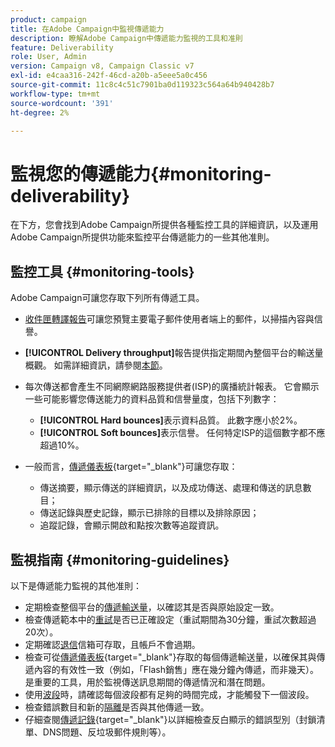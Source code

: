 ```yaml
---
product: campaign
title: 在Adobe Campaign中監視傳遞能力
description: 瞭解Adobe Campaign中傳遞能力監視的工具和准則
feature: Deliverability
role: User, Admin
version: Campaign v8, Campaign Classic v7
exl-id: e4caa316-242f-46cd-a20b-a5eee5a0c456
source-git-commit: 11c8c4c51c7901ba0d119323c564a64b940428b7
workflow-type: tm+mt
source-wordcount: '391'
ht-degree: 2%

---
```


# 監視您的傳遞能力{#monitoring-deliverability}

在下方，您會找到Adobe Campaign所提供各種監控工具的詳細資訊，以及運用Adobe Campaign所提供功能來監控平台傳遞能力的一些其他准則。

## 監控工具 {#monitoring-tools}

Adobe Campaign可讓您存取下列所有傳遞工具。

* [收件匣轉譯報告](inbox-rendering.md)可讓您預覽主要電子郵件使用者端上的郵件，以掃描內容與信譽。

* **[!UICONTROL Delivery throughput]**&#x200B;報告提供指定期間內整個平台的輸送量概觀。 如需詳細資訊，請參閱[本節](../reporting/global-reports.md#delivery-throughput)。
* 每次傳送都會產生不同網際網路服務提供者(ISP)的廣播統計報表。 它會顯示一些可能影響您傳送能力的資料品質和信譽量度，包括下列數字：
   * **[!UICONTROL Hard bounces]**&#x200B;表示資料品質。 此數字應小於2%。
   * **[!UICONTROL Soft bounces]**&#x200B;表示信譽。 任何特定ISP的這個數字都不應超過10%。

  <!--For more on this, see the [Delivery statistics](../reporting/global-reports.md#delivery-statistics) section.-->

* 一般而言，[傳遞儀表板](https://experienceleague.adobe.com/docs/campaign-classic/using/sending-messages/monitoring-deliveries/delivery-dashboard.html?lang=zh-Hant#sending-messages){target="_blank"}可讓您存取：
   * 傳送摘要，顯示傳送的詳細資訊，以及成功傳送、處理和傳送的訊息數目；
   * 傳送記錄與歷史記錄，顯示已排除的目標以及排除原因；
   * 追蹤記錄，會顯示開啟和點按次數等追蹤資訊。

## 監視指南 {#monitoring-guidelines}

以下是傳遞能力監視的其他准則：

* 定期檢查整個平台的[傳遞輸送量](../reporting/global-reports.md#delivery-throughput)，以確認其是否與原始設定一致。
* 檢查傳遞範本中的[重試](delivery-failures.md#retries)是否已正確設定（重試期間為30分鐘，重試次數超過20次）。
* 定期確認[退信](delivery-failures.md#bounce-mail-qualification)信箱可存取，且帳戶不會過期。
* 檢查可從[傳遞儀表板](https://experienceleague.adobe.com/docs/campaign-classic/using/sending-messages/monitoring-deliveries/delivery-dashboard.html?lang=zh-Hant#sending-messages){target="_blank"}存取的每個傳遞輸送量，以確保其與傳遞內容的有效性一致（例如，「Flash銷售」應在幾分鐘內傳遞，而非幾天）。 是重要的工具，用於監視傳送訊息期間的傳遞情況和潛在問題。
* 使用[波段](configure-and-send.md#sending-using-multiple-waves)時，請確認每個波段都有足夠的時間完成，才能觸發下一個波段。
* 檢查錯誤數目和新的[隔離](quarantines.md)是否與其他傳遞一致。
* 仔細查閱[傳遞記錄](https://experienceleague.adobe.com/docs/campaign-classic/using/sending-messages/monitoring-deliveries/delivery-dashboard.html?lang=zh-Hant#delivery-logs-and-history){target="_blank"}以詳細檢查反白顯示的錯誤型別（封鎖清單、DNS問題、反垃圾郵件規則等）。
